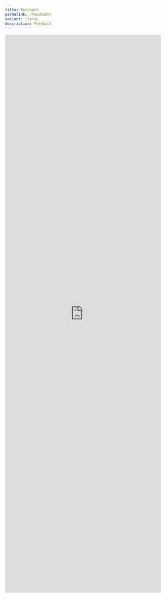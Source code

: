 ```yaml
---
title: Feedback
permalink: /feedback/
variant: tiptap
description: Feedback
---
```

<div class="iframe-wrapper">
<iframe style="box-sizing: border-box; -webkit-print-color-adjust: exact; border: none; max-width: 100%; padding: 0px;" height="1800" width="100%" allowfullscreen="true" frameborder="0" src="https://form.gov.sg/63c0e2dfdd51570011b64b19"></iframe>
</div>
<p><strong><br></strong>
</p>